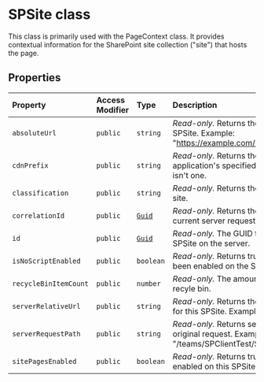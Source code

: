 # SPSite class







This class is primarily used with the PageContext class. It provides contextual information for the SharePoint site collection ("site") that hosts the page.



## Properties

| Property	   | Access Modifier | Type	| Description|
|:-------------|:----|:-------|:-----------|
|`absoluteUrl`     | `public` | `string` | _Read-only._ Returns the absolute URL for this SPSite. Example: "https://example.com/sites/PubSite" |
|`cdnPrefix`     | `public` | `string` | _Read-only._ Returns the prefix of the application's specified cdn or null if there isn't one. |
|`classification`     | `public` | `string` | _Read-only._ Returns the classification of the site. |
|`correlationId`     | `public` | [`Guid`](../../sp-core-library/class/guid.md) | _Read-only._ Returns the correlation id to the current server request. |
|`id`     | `public` | [`Guid`](../../sp-core-library/class/guid.md) | _Read-only._ The GUID that identifies the SPSite on the server. |
|`isNoScriptEnabled`     | `public` | `boolean` | _Read-only._ Returns true if isNoScript has been enabled on the SPSite. |
|`recycleBinItemCount`     | `public` | `number` | _Read-only._ The amount of items in the recyle bin. |
|`serverRelativeUrl`     | `public` | `string` | _Read-only._ Returns the server-relative URL for this SPSite. Example: "/sites/PubSite" |
|`serverRequestPath`     | `public` | `string` | _Read-only._ Returns serverRelativeUrl of the original request. Example: "/teams/SPClientTest/SitePages/Home.aspx" |
|`sitePagesEnabled`     | `public` | `boolean` | _Read-only._ Returns true if SitePages are enabled on this SPSite. |







